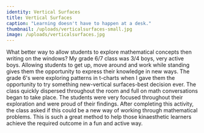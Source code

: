 ```yaml
---
identity: Vertical Surfaces
title: Vertical Surfaces
caption: "Learning doesn't have to happen at a desk."
thumbnail: /uploads/verticalsurfaces-small.jpg
image: /uploads/verticalsurfaces.jpg
---
```



What better way to allow students to explore mathematical concepts then writing on the windows? My grade 6/7 class was 3/4 boys, very active boys. Allowing students to get up, move around and work while standing gives them the opportunity to express their knowledge in new ways. The grade 6's were exploring patterns in t-charts when I gave them the opportunity to try something new-vertical surfaces-best decision ever. The class quickly dispersed throughout the room and full on math conversations began to take place. The students were very focused throughout their exploration and were proud of their findings. After completing this activity, the class asked if this could be a new way of working through mathematical problems. This is such a great method to help those kinaesthetic learners achieve the required outcome in a fun and active way.&nbsp;